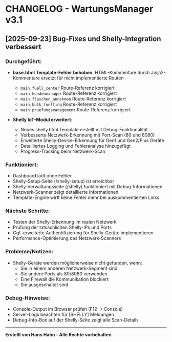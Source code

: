 # CHANGELOG - WartungsManager v3.1

## [2025-09-23] Bug-Fixes und Shelly-Integration verbessert

### Durchgeführt:
- **base.html Template-Fehler behoben**: HTML-Kommentare durch Jinja2-Kommentare ersetzt für nicht implementierte Routen
  - `main.fuell_center` Route-Referenz korrigiert
  - `main.kundenmanager` Route-Referenz korrigiert
  - `main.flaschen_annehmen` Route-Referenz korrigiert
  - `main.bulk_fuelling` Route-Referenz korrigiert
  - `main.pruefungsmanagement` Route-Referenz korrigiert

- **Shelly IoT-Modul erweitert**:
  - Neues shelly.html Template erstellt mit Debug-Funktionalität
  - Verbesserte Netzwerk-Erkennung mit Port-Scan (80 und 8080)
  - Erweiterte Shelly-Device-Erkennung für Gen1 und Gen2/Plus Geräte
  - Detailliertes Logging und Fehleranalyse hinzugefügt
  - Progress-Tracking beim Netzwerk-Scan

### Funktioniert:
- Dashboard lädt ohne Fehler
- Shelly-Setup-Seite (/shelly-setup) ist erreichbar
- Shelly-Verwaltungsseite (/shelly) funktioniert mit Debug-Informationen
- Netzwerk-Scanner zeigt detaillierte Informationen
- Template-Engine wirft keine Fehler mehr bei auskommentierten Links

### Nächste Schritte:
- Testen der Shelly-Erkennung im realen Netzwerk
- Prüfung der tatsächlichen Shelly-IPs und Ports
- Ggf. erweiterte Authentifizierung für Shelly-Geräte implementieren
- Performance-Optimierung des Netzwerk-Scanners

### Probleme/Notizen:
- Shelly-Geräte werden möglicherweise nicht gefunden, wenn:
  - Sie in einem anderen Netzwerk-Segment sind
  - Sie andere Ports als 80/8080 verwenden
  - Eine Firewall die Kommunikation blockiert
  - Sie ausgeschaltet sind

### Debug-Hinweise:
- Console-Output im Browser prüfen (F12 -> Console)
- Server-Logs beachten für [SHELLY] Meldungen
- Debug-Info-Box auf der Shelly-Seite zeigt alle Scan-Details

---

**Erstellt von Hans Hahn - Alle Rechte vorbehalten**
